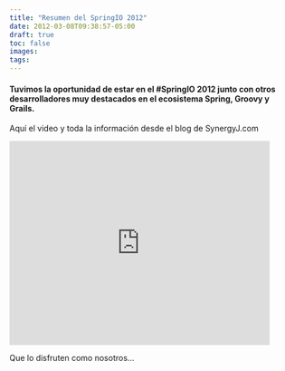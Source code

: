 ```yaml
---
title: "Resumen del SpringIO 2012"
date: 2012-03-08T09:38:57-05:00
draft: true
toc: false
images:
tags:
---
```


<h4>Tuvimos la oportunidad de estar en el #SpringIO 2012 junto con otros desarrolladores muy destacados en el ecosistema Spring, Groovy y Grails.</h4>

Aquí el video y toda la información desde el blog de SynergyJ.com

<iframe src="https://player.vimeo.com/video/38128211?h=7e7ff9005b" width="460" height="360" frameborder="0"></iframe>

Que lo disfruten como nosotros…
